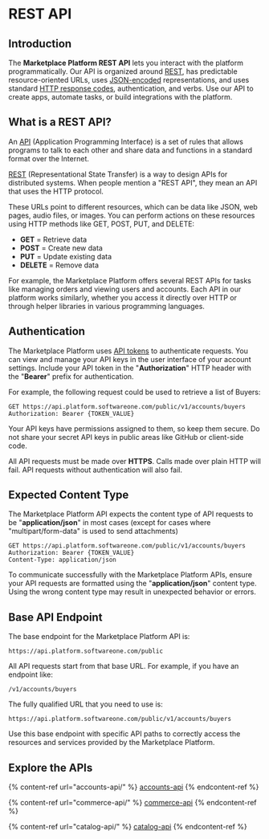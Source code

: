 # REST API

## Introduction

The **Marketplace Platform REST API** lets you interact with the platform programmatically. Our API is organized around [REST](http://en.wikipedia.org/wiki/Representational\_State\_Transfer), has predictable resource-oriented URLs, uses [JSON-encoded](http://www.json.org/) representations, and uses standard [HTTP response codes](https://en.wikipedia.org/wiki/List\_of\_HTTP\_status\_codes), authentication, and verbs. Use our API to create apps, automate tasks, or build integrations with the platform.&#x20;

## What is a REST API?

An [API](https://en.wikipedia.org/wiki/API) (Application Programming Interface) is a set of rules that allows programs to talk to each other and share data and functions in a standard format over the Internet.

[REST](http://en.wikipedia.org/wiki/Representational\_State\_Transfer) (Representational State Transfer) is a way to design APIs for distributed systems. When people mention a "REST API", they mean an API that uses the HTTP protocol.

These URLs point to different resources, which can be data like JSON, web pages, audio files, or images. You can perform actions on these resources using HTTP methods like GET, POST, PUT, and DELETE:

* **GET** = Retrieve data
* **POST** = Create new data
* **PUT** = Update existing data
* **DELETE** = Remove data

For example, the Marketplace Platform offers several REST APIs for tasks like managing orders and viewing users and accounts. Each API in our platform works similarly, whether you access it directly over HTTP or through helper libraries in various programming languages.

## Authentication

The Marketplace Platform uses [API tokens](../../platform-modules/settings/api-tokens/) to authenticate requests. You can view and manage your API keys in the user interface of your account settings. Include your API token in the "**Authorization**" HTTP header with the "**Bearer**" prefix for authentication.&#x20;

For example, the following request could be used to retrieve a list of Buyers:

```http
GET https://api.platform.softwareone.com/public/v1/accounts/buyers
Authorization: Bearer {TOKEN_VALUE}
```

Your API keys have permissions assigned to them, so keep them secure. Do not share your secret API keys in public areas like GitHub or client-side code.

All API requests must be made over **HTTPS**. Calls made over plain HTTP will fail. API requests without authentication will also fail.

## Expected Content Type

The Marketplace Platform API expects the content type of API requests to be "**application/json**" in most cases (except for cases where "multipart/form-data" is used to send attachments)

```http
GET https://api.platform.softwareone.com/public/v1/accounts/buyers
Authorization: Bearer {TOKEN_VALUE}
Content-Type: application/json
```

To communicate successfully with the Marketplace Platform APIs, ensure your API requests are formatted using the "**application/json**" content type. Using the wrong content type may result in unexpected behavior or errors.

## Base API Endpoint

The base endpoint for the Marketplace Platform API is:

```
https://api.platform.softwareone.com/public
```

&#x20;All API requests start from that base URL. For example, if you have an endpoint like:

```
/v1/accounts/buyers
```

The fully qualified URL that you need to use is:

```
https://api.platform.softwareone.com/public/v1/accounts/buyers
```

&#x20;Use this base endpoint with specific API paths to correctly access the resources and services provided by the Marketplace Platform.

## Explore the APIs <a href="#explore-the-apis" id="explore-the-apis"></a>

{% content-ref url="accounts-api/" %}
[accounts-api](accounts-api/)
{% endcontent-ref %}

{% content-ref url="commerce-api/" %}
[commerce-api](commerce-api/)
{% endcontent-ref %}

{% content-ref url="catalog-api/" %}
[catalog-api](catalog-api/)
{% endcontent-ref %}
